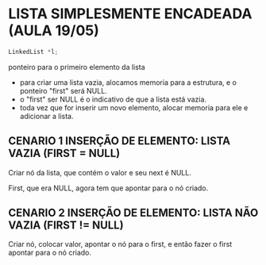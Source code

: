 # LISTA SIMPLESMENTE ENCADEADA (AULA 19/05)

```C
LinkedList *l;
```
ponteiro para o primeiro elemento da lista

- para criar uma lista vazia, alocamos memoria para a estrutura, e o ponteiro "first" será NULL.
- o "first" ser NULL é o indicativo de que a lista está vazia.
- toda vez que for inserir um novo elemento, alocar memoria para ele e adicionar a lista.


## CENARIO 1 INSERÇÃO DE ELEMENTO: LISTA VAZIA (FIRST = NULL)
Criar nó da lista, que contém o valor e seu next é NULL.

First, que era NULL, agora tem que apontar para o nó criado.

## CENARIO 2 INSERÇÃO DE ELEMENTO: LISTA NÃO VAZIA (FIRST != NULL)
Criar nó, colocar valor, apontar o nó para o first, e então fazer o first apontar para o nó criado.
